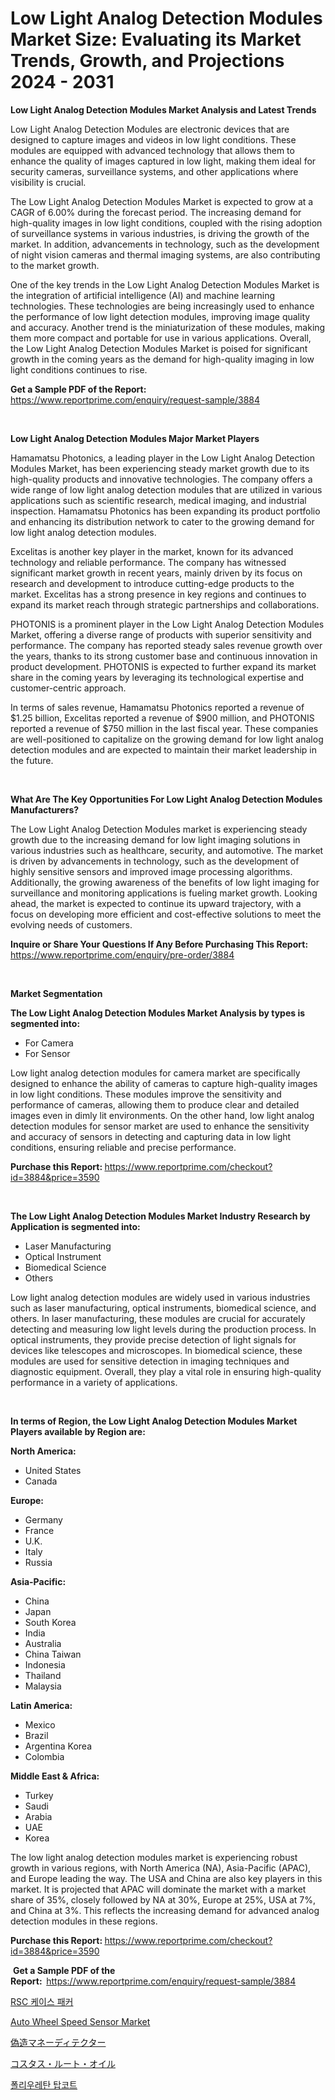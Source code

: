 <p><h1>Low Light Analog Detection Modules Market Size: Evaluating its Market Trends, Growth, and Projections 2024 - 2031</h1></p><p><strong>Low Light Analog Detection Modules Market Analysis and Latest Trends</strong></p>
<p><p>Low Light Analog Detection Modules are electronic devices that are designed to capture images and videos in low light conditions. These modules are equipped with advanced technology that allows them to enhance the quality of images captured in low light, making them ideal for security cameras, surveillance systems, and other applications where visibility is crucial.</p><p>The Low Light Analog Detection Modules Market is expected to grow at a CAGR of 6.00% during the forecast period. The increasing demand for high-quality images in low light conditions, coupled with the rising adoption of surveillance systems in various industries, is driving the growth of the market. In addition, advancements in technology, such as the development of night vision cameras and thermal imaging systems, are also contributing to the market growth.</p><p>One of the key trends in the Low Light Analog Detection Modules Market is the integration of artificial intelligence (AI) and machine learning technologies. These technologies are being increasingly used to enhance the performance of low light detection modules, improving image quality and accuracy. Another trend is the miniaturization of these modules, making them more compact and portable for use in various applications. Overall, the Low Light Analog Detection Modules Market is poised for significant growth in the coming years as the demand for high-quality imaging in low light conditions continues to rise.</p></p>
<p><strong>Get a Sample PDF of the Report:&nbsp;</strong> <a href="https://www.reportprime.com/enquiry/request-sample/3884">https://www.reportprime.com/enquiry/request-sample/3884</a></p>
<p>&nbsp;</p>
<p><strong>Low Light Analog Detection Modules Major Market Players</strong></p>
<p><p>Hamamatsu Photonics, a leading player in the Low Light Analog Detection Modules Market, has been experiencing steady market growth due to its high-quality products and innovative technologies. The company offers a wide range of low light analog detection modules that are utilized in various applications such as scientific research, medical imaging, and industrial inspection. Hamamatsu Photonics has been expanding its product portfolio and enhancing its distribution network to cater to the growing demand for low light analog detection modules.</p><p>Excelitas is another key player in the market, known for its advanced technology and reliable performance. The company has witnessed significant market growth in recent years, mainly driven by its focus on research and development to introduce cutting-edge products to the market. Excelitas has a strong presence in key regions and continues to expand its market reach through strategic partnerships and collaborations.</p><p>PHOTONIS is a prominent player in the Low Light Analog Detection Modules Market, offering a diverse range of products with superior sensitivity and performance. The company has reported steady sales revenue growth over the years, thanks to its strong customer base and continuous innovation in product development. PHOTONIS is expected to further expand its market share in the coming years by leveraging its technological expertise and customer-centric approach.</p><p>In terms of sales revenue, Hamamatsu Photonics reported a revenue of $1.25 billion, Excelitas reported a revenue of $900 million, and PHOTONIS reported a revenue of $750 million in the last fiscal year. These companies are well-positioned to capitalize on the growing demand for low light analog detection modules and are expected to maintain their market leadership in the future.</p></p>
<p>&nbsp;</p>
<p><strong>What Are The Key Opportunities For Low Light Analog Detection Modules Manufacturers?</strong></p>
<p><p>The Low Light Analog Detection Modules market is experiencing steady growth due to the increasing demand for low light imaging solutions in various industries such as healthcare, security, and automotive. The market is driven by advancements in technology, such as the development of highly sensitive sensors and improved image processing algorithms. Additionally, the growing awareness of the benefits of low light imaging for surveillance and monitoring applications is fueling market growth. Looking ahead, the market is expected to continue its upward trajectory, with a focus on developing more efficient and cost-effective solutions to meet the evolving needs of customers.</p></p>
<p><strong>Inquire or Share Your Questions If Any Before Purchasing This Report:</strong> <a href="https://www.reportprime.com/enquiry/pre-order/3884">https://www.reportprime.com/enquiry/pre-order/3884</a></p>
<p>&nbsp;</p>
<p><strong>Market Segmentation</strong></p>
<p><strong>The Low Light Analog Detection Modules Market Analysis by types is segmented into:</strong></p>
<p><ul><li>For Camera</li><li>For Sensor</li></ul></p>
<p><p>Low light analog detection modules for camera market are specifically designed to enhance the ability of cameras to capture high-quality images in low light conditions. These modules improve the sensitivity and performance of cameras, allowing them to produce clear and detailed images even in dimly lit environments. On the other hand, low light analog detection modules for sensor market are used to enhance the sensitivity and accuracy of sensors in detecting and capturing data in low light conditions, ensuring reliable and precise performance.</p></p>
<p><strong>Purchase this Report:&nbsp;</strong><a href="https://www.reportprime.com/checkout?id=3884&price=3590">https://www.reportprime.com/checkout?id=3884&price=3590</a></p>
<p>&nbsp;</p>
<p><strong>The Low Light Analog Detection Modules Market Industry Research by Application is segmented into:</strong></p>
<p><ul><li>Laser Manufacturing</li><li>Optical Instrument</li><li>Biomedical Science</li><li>Others</li></ul></p>
<p><p>Low light analog detection modules are widely used in various industries such as laser manufacturing, optical instruments, biomedical science, and others. In laser manufacturing, these modules are crucial for accurately detecting and measuring low light levels during the production process. In optical instruments, they provide precise detection of light signals for devices like telescopes and microscopes. In biomedical science, these modules are used for sensitive detection in imaging techniques and diagnostic equipment. Overall, they play a vital role in ensuring high-quality performance in a variety of applications.</p></p>
<p>&nbsp;</p>
<p><strong>In terms of Region, the Low Light Analog Detection Modules Market Players available by Region are:</strong></p>
<p>
    <p> <strong> North America: </strong>
        <ul>
            <li>United States</li>
            <li>Canada</li>
        </ul>
        </p> 
    <p> <strong> Europe: </strong>
        <ul>
            <li>Germany</li>
            <li>France</li>
            <li>U.K.</li>
            <li>Italy</li>
            <li>Russia</li>
        </ul>
        </p> 
    <p> <strong> Asia-Pacific: </strong>
        <ul>
            <li>China</li>
            <li>Japan</li>
            <li>South Korea</li>
            <li>India</li>
            <li>Australia</li>
            <li>China Taiwan</li>
            <li>Indonesia</li>
            <li>Thailand</li>
            <li>Malaysia</li>
        </ul>
        </p> 
    <p> <strong> Latin America: </strong>
        <ul>
            <li>Mexico</li>
            <li>Brazil</li>
            <li>Argentina Korea</li>
            <li>Colombia</li>
        </ul>
        </p> 
    <p> <strong> Middle East & Africa: </strong>
        <ul>
            <li>Turkey</li>
            <li>Saudi</li>
            <li>Arabia</li>
            <li>UAE</li>
            <li>Korea</li>
        </ul>
    </p>
    </p>
<p><p>The low light analog detection modules market is experiencing robust growth in various regions, with North America (NA), Asia-Pacific (APAC), and Europe leading the way. The USA and China are also key players in this market. It is projected that APAC will dominate the market with a market share of 35%, closely followed by NA at 30%, Europe at 25%, USA at 7%, and China at 3%. This reflects the increasing demand for advanced analog detection modules in these regions.</p></p>
<p><strong>Purchase this Report: </strong><a href="https://www.reportprime.com/checkout?id=3884&price=3590">https://www.reportprime.com/checkout?id=3884&price=3590</a></p>
<p>&nbsp;<strong>Get a Sample PDF of the Report:&nbsp;&nbsp;</strong><a href="https://www.reportprime.com/enquiry/request-sample/3884">https://www.reportprime.com/enquiry/request-sample/3884</a></p>
<p><strong></strong></p>
<p><p><a href="https://github.com/TrevorKruvalis5678/Market-Research-Report-List-1/blob/main/918983713816.md">RSC 케이스 패커</a></p><p><a href="https://issuu.com/reportprime-2/docs/auto-wheel-speed-sensor-market-size-2030.pptx">Auto Wheel Speed Sensor Market</a></p><p><a href="https://github.com/vtbvgl20191192/Market-Research-Report-List-1/blob/main/184424414767.md">偽造マネーディテクター</a></p><p><a href="https://github.com/avwofrml53535/Market-Research-Report-List-1/blob/main/389192514766.md">コスタス・ルート・オイル</a></p><p><a href="https://github.com/lzuwsfreyoq70/Market-Research-Report-List-1/blob/main/790812013815.md">폴리우레탄 탑코트</a></p></p>